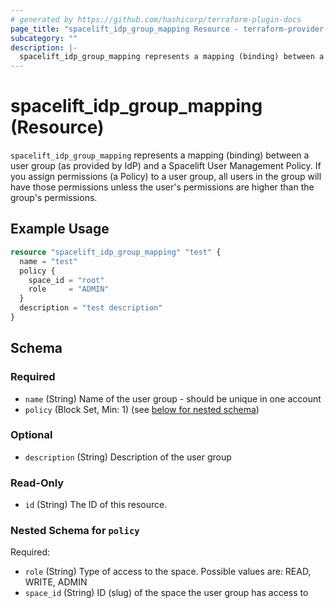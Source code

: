 ```yaml
---
# generated by https://github.com/hashicorp/terraform-plugin-docs
page_title: "spacelift_idp_group_mapping Resource - terraform-provider-spacelift"
subcategory: ""
description: |-
  spacelift_idp_group_mapping represents a mapping (binding) between a user group (as provided by IdP) and a Spacelift User Management Policy. If you assign permissions (a Policy) to a user group, all users in the group will have those permissions unless the user's permissions are higher than the group's permissions.
---
```


# spacelift_idp_group_mapping (Resource)

`spacelift_idp_group_mapping` represents a mapping (binding) between a user group (as provided by IdP) and a Spacelift User Management Policy. If you assign permissions (a Policy) to a user group, all users in the group will have those permissions unless the user's permissions are higher than the group's permissions.

## Example Usage

```terraform
resource "spacelift_idp_group_mapping" "test" {
  name = "test"
  policy {
    space_id = "root"
    role     = "ADMIN"
  }
  description = "test description"
}
```

<!-- schema generated by tfplugindocs -->
## Schema

### Required

- `name` (String) Name of the user group - should be unique in one account
- `policy` (Block Set, Min: 1) (see [below for nested schema](#nestedblock--policy))

### Optional

- `description` (String) Description of the user group

### Read-Only

- `id` (String) The ID of this resource.

<a id="nestedblock--policy"></a>
### Nested Schema for `policy`

Required:

- `role` (String) Type of access to the space. Possible values are: READ, WRITE, ADMIN
- `space_id` (String) ID (slug) of the space the user group has access to

